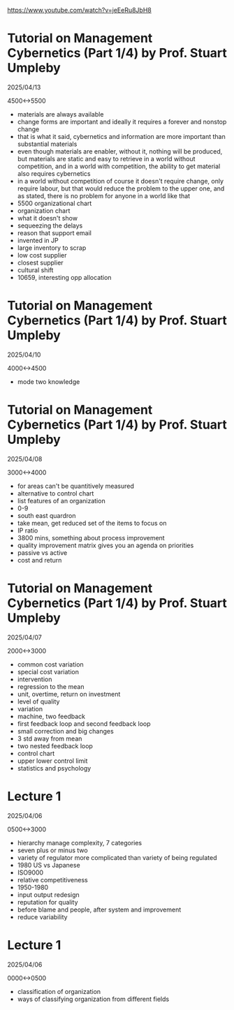 https://www.youtube.com/watch?v=jeEeRu8JbH8

# Tutorial on Management Cybernetics (Part 1/4) by Prof. Stuart Umpleby

2025/04/13

4500<->5500

- materials are always available
- change forms are important and ideally it requires a forever and nonstop change
- that is what it said, cybernetics and information are more important than substantial materials
- even though materials are enabler, without it, nothing will be produced, but materials are static and easy to retrieve in a world without competition, and in a world with competition, the ability to get material also requires cybernetics
- in a world without competition of course it doesn't require change, only require labour, but that would reduce the problem to the upper one, and as stated, there is no problem for anyone in a world like that
- 5500 organizational chart
- organization chart
- what it doesn't show
- sequeezing the delays
- reason that support email
- invented in JP
- large inventory to scrap
- low cost supplier
- closest supplier
- cultural shift
- 10659, interesting opp allocation

# Tutorial on Management Cybernetics (Part 1/4) by Prof. Stuart Umpleby

2025/04/10

4000<->4500

- mode two knowledge

# Tutorial on Management Cybernetics (Part 1/4) by Prof. Stuart Umpleby

2025/04/08

3000<->4000

- for areas can't be quantitively measured
- alternative to control chart
- list features of an organization
- 0-9
- south east quardron
- take mean, get reduced set of the items to focus on
- IP ratio
- 3800 mins, something about process improvement
- quality improvement matrix gives you an agenda on priorities
- passive vs active
- cost and return

# Tutorial on Management Cybernetics (Part 1/4) by Prof. Stuart Umpleby

2025/04/07

2000<->3000

- common cost variation
- special cost variation
- intervention
- regression to the mean
- unit, overtime, return on investment
- level of quality
- variation
- machine, two feedback
- first feedback loop and second feedback loop
- small correction and big changes
- 3 std away from mean
- two nested feedback loop
- control chart
- upper lower control limit
- statistics and psychology

# Lecture 1

2025/04/06

0500<->3000

- hierarchy manage complexity, 7 categories
- seven plus or minus two
- variety of regulator more complicated than variety of being regulated
- 1980 US vs Japanese
- ISO9000
- relative competitiveness
- 1950-1980
- input output redesign
- reputation for quality
- before blame and people, after system and improvement
- reduce variability

# Lecture 1

2025/04/06

0000<->0500

- classification of organization
- ways of classifying organization from different fields
